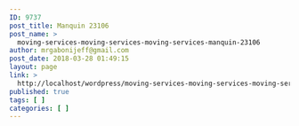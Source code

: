 ```yaml
---
ID: 9737
post_title: Manquin 23106
post_name: >
  moving-services-moving-services-moving-services-manquin-23106
author: mrgabonijeff@gmail.com
post_date: 2018-03-28 01:49:15
layout: page
link: >
  http://localhost/wordpress/moving-services-moving-services-moving-services-manquin-23106/
published: true
tags: [ ]
categories: [ ]
---
```

